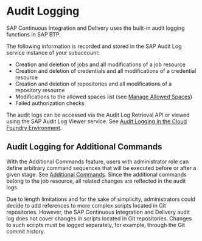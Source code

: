<!-- loioa19a03a28b904855a9bfabfe38086d5d -->

# Audit Logging

SAP Continuous Integration and Delivery uses the built-in audit logging functions in SAP BTP.

The following information is recorded and stored in the SAP Audit Log service instance of your subaccount:

-   Creation and deletion of jobs and all modifications of a job resource
-   Creation and deletion of credentials and all modifications of a credential resource
-   Creation and deletion of repositories and all modifications of a repository resource
-   Modifications to the allowed spaces list \(see [Manage Allowed Spaces](https://help.sap.com/docs/CONTINUOUS_DELIVERY/99c72101f7ee40d0b2deb4df72ba1ad3/0181fc51422e459fa79e717d433f94d4.html?version=Cloud#manage-allowed-spaces)\)
-   Failed authorization checks

The audit logs can be accessed via the Audit Log Retrieval API or viewed using the SAP Audit Log Viewer service. See [Audit Logging in the Cloud Foundry Environment](https://help.sap.com/products/BTP/65de2977205c403bbc107264b8eccf4b/f92c86ab11f6474ea5579d839051c334.html?version=Cloud).



<a name="loioa19a03a28b904855a9bfabfe38086d5d__section_yvv_nht_4xb"/>

## Audit Logging for Additional Commands

With the Additional Commands feature, users with administrator role can define arbitrary command sequences that will be executed before or after a given stage. See [Additional Commands](https://help.sap.com/docs/CONTINUOUS_DELIVERY/99c72101f7ee40d0b2deb4df72ba1ad3/c05a2522c90a40069ead07bd81df37ab.html?version=Cloud). Since the additional commands belong to the job resource, all related changes are reflected in the audit logs.

Due to length limitations and for the sake of simplicity, administrators could decide to add references to more complex scripts located in Git repositories. However, the SAP Continuous Integration and Delivery audit log does not cover changes in scripts located in Git repositories. Changes to such scripts must be logged separately, for example, through the Git commit history.

